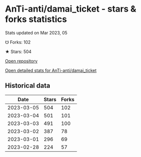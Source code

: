 # AnTi-anti/damai_ticket - stars & forks statistics

Stats updated on Mar 2023, 05

☋ Forks: 102

★ Stars: 504

[Open repository](https://github.com/AnTi-anti/damai_ticket)

[Open detailed stats for AnTi-anti/damai_ticket](https://reviewgithub.com/rep/AnTi-anti/damai_ticket)

## Historical data
| Date | Stars | Forks |
|------|-------|-------|
| 2023-03-05 | 504 | 102 | 
| 2023-03-04 | 501 | 101 | 
| 2023-03-03 | 491 | 100 | 
| 2023-03-02 | 387 | 78 | 
| 2023-03-01 | 296 | 69 | 
| 2023-02-28 | 224 | 57 | 

